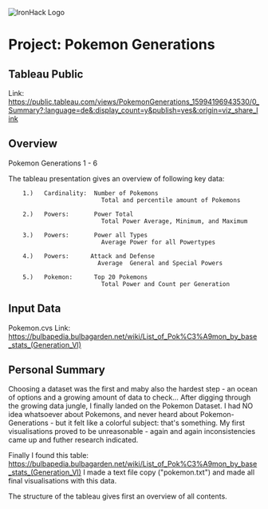 ![IronHack Logo](https://s3-eu-west-1.amazonaws.com/ih-materials/uploads/upload_d5c5793015fec3be28a63c4fa3dd4d55.png)

# Project: Pokemon Generations

## Tableau Public

Link: https://public.tableau.com/views/PokemonGenerations_15994196943530/0_Summary?:language=de&:display_count=y&publish=yes&:origin=viz_share_link

## Overview

Pokemon Generations 1 - 6

The tableau presentation gives an overview of following key data:

        1.)   Cardinality:  Number of Pokemons
                              Total and percentile amount of Pokemons 

        2.)   Powers:       Power Total
                              Total Power Average, Minimum, and Maximum

        3.)   Powers:       Power all Types
                              Average Power for all Powertypes

        4.)   Powers:      Attack and Defense
                             Average  General and Special Powers
                  
        5.)   Pokemon:      Top 20 Pokemons 
                              Total Power and Count per Generation

## Input Data

Pokemon.cvs
Link: https://bulbapedia.bulbagarden.net/wiki/List_of_Pok%C3%A9mon_by_base_stats_(Generation_VI)


## Personal Summary

Choosing a dataset was the first and maby also the hardest step - an ocean of options and a growing amount of data to check...
After digging through the growing data jungle, I finally landed on the Pokemon Dataset.
I had NO idea whatsoever about Pokemons, and never heard about Pokemon-Generations - but it felt like a colorful subject: that's something.
My first visualisations proved to be unreasonable - again and again inconsistencies came up and futher research indicated.

Finally I found this table: https://bulbapedia.bulbagarden.net/wiki/List_of_Pok%C3%A9mon_by_base_stats_(Generation_VI)
I made a text file copy ("pokemon.txt") and made all final visualisations with this data.

The structure of the tableau gives first an overview of all contents.

